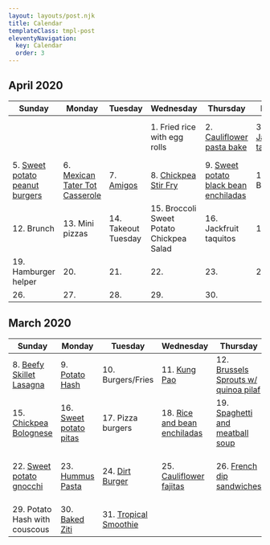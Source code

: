 ```yaml
---
layout: layouts/post.njk
title: Calendar
templateClass: tmpl-post
eleventyNavigation:
  key: Calendar
  order: 3
---
```


## April 2020

| Sunday                                                               | Monday                                                              | Tuesday                                                         | Wednesday                                           | Thursday                                                                           | Friday                                       | Saturday                                                                     |
| -------------------------------------------------------------------- | ------------------------------------------------------------------- | --------------------------------------------------------------- | --------------------------------------------------- | ---------------------------------------------------------------------------------- | -------------------------------------------- | ---------------------------------------------------------------------------- |
|                                                                      |                                                                     |                                                                 | 1. Fried rice with egg rolls                        | 2. [Cauliflower pasta bake](/posts/vegan-cauliflower-parmesan-pasta-bake)          | 3. [Jackfruit tacos](/posts/jackfruit-tacos) | 4. [Black bean plantain bowl](/posts/roasted-plantain-black-bean-vegan-bowl) |
| 5. [Sweet potato peanut burgers](/posts/sweet-potato-peanut-burgers) | 6. [Mexican Tater Tot Casserole](vegan-mexican-tater-tot-casserole) | 7. [Amigos](https://www.facebook.com/AmigosMexicanGrillAnkeny/) | 8. [Chickpea Stir Fry](vegan-chickpea-stirfry-bowl) | 9. [Sweet potato black bean enchiladas](/posts/sweet-potato-black-bean-enchiladas) | 10. Burgers                                  | 11. [Cauliflower Bolognese](/posts/cauliflower-bolognese-sauce/)             |
| 12. Brunch                                                           | 13. Mini pizzas                                                     | 14. Takeout Tuesday                                             | 15. Broccoli Sweet Potato Chickpea Salad            | 16. Jackfruit taquitos                                                             | 17. Grill                                    | 18. Roasted vegetables with couscous                                         |
| 19. Hamburger helper                                                 | 20.                                                                 | 21.                                                             | 22.                                                 | 23.                                                                                | 24.                                          | 25.                                                                          |
| 26.                                                                  | 27.                                                                 | 28.                                                             | 29.                                                 | 30.                                                                                |                                              |                                                                              |

## March 2020

| Sunday                                                                    | Monday                                              | Tuesday                                                                                              | Wednesday                                                       | Thursday                                                                      | Friday                                                                                     | Saturday                                           |
| ------------------------------------------------------------------------- | --------------------------------------------------- | ---------------------------------------------------------------------------------------------------- | --------------------------------------------------------------- | ----------------------------------------------------------------------------- | ------------------------------------------------------------------------------------------ | -------------------------------------------------- |
| 8. [Beefy Skillet Lasagna](/posts/beefy-skillet-lasagna/)                 | 9. [Potato Hash](/posts/potato-hash)                | 10. Burgers/Fries                                                                                    | 11. [Kung Pao](/posts/kung-pao-cauliflower-stir-fry/)           | 12. [Brussels Sprouts w/ quinoa pilaf](/posts/brussels-sprouts-quinoa-pilaf/) | 13. [Tofu nuggets](/posts/vegan-ranch-chicken-nuggets/)                                    | 14.                                                |
| 15. [Chickpea Bolognese](/posts/chickpea-bolognese)                       | 16. [Sweet potato pitas](/posts/sweet-potato-pitas) | 17. Pizza burgers                                                                                    | 18. [Rice and bean enchiladas](/posts/rice-and-bean-enchiladas) | 19. [Spaghetti and meatball soup](/posts/spaghetti-and-meatball-soup)         | 20. [Brussels Sprouts](best-brussels-sprouts)                                              | 21. [Pizza](https://www.dominos.com)               |
| 22. [Sweet potato gnocchi](/posts/sweet-potato-gnocchi-with-sage-butter/) | 23. [Hummus Pasta](/posts/hummus-pasta)             | 24. [Dirt Burger](https://www.dirtburger.us)                                                         | 25. [Cauliflower fajitas](/posts/cauliflower-fajitas/)          | 26. [French dip sandwiches](/posts/vegan-french-dip-sandwiches/)              | 27 [Pancakes](/posts/vegan-pancakes), sausage, [roasted potatoes](/posts/roasted-potatoes) | 28. [Taco Casserole](/posts/vegan-taco-casserole/) |
| 29. Potato Hash with couscous                                             | 30. [Baked Ziti](/posts/vegan-baked-ziti)           | 31. [Tropical Smoothie](https://locations.tropicalsmoothiecafe.com/ia/ankeny/1620-north-ankeny-blvd) |
